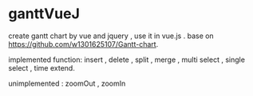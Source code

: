 # ganttVueJ
create gantt chart by vue and jquery , use it in vue.js . base on https://github.com/w1301625107/Gantt-chart.

implemented function: insert , delete , split , merge , multi select , single select , time extend.

unimplemented : zoomOut , zoomIn 

